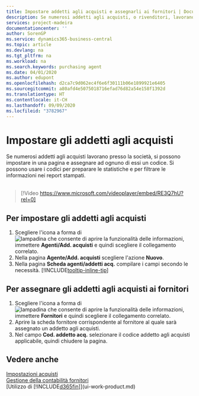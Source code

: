 ```yaml
---
title: Impostare addetti agli acquisti e assegnarli ai fornitori | Documenti Microsoft
description: Se numerosi addetti agli acquisti, o rivenditori, lavorano presso la società, è possibile organizzarli per analisi statistiche.
services: project-madeira
documentationcenter: ''
author: SorenGP
ms.service: dynamics365-business-central
ms.topic: article
ms.devlang: na
ms.tgt_pltfrm: na
ms.workload: na
ms.search.keywords: purchasing agent
ms.date: 04/01/2020
ms.author: edupont
ms.openlocfilehash: d2ca7c9d062ec4f6e6f30111b06e1899921e6405
ms.sourcegitcommit: a80afd4e5075018716efad76d82a54e158f1392d
ms.translationtype: HT
ms.contentlocale: it-CH
ms.lasthandoff: 09/09/2020
ms.locfileid: "3782967"
---
```

# <a name="set-up-purchasers"></a>Impostare gli addetti agli acquisti
Se numerosi addetti agli acquisti lavorano presso la società, si possono impostare in una pagina e assegnare ad ognuno di essi un codice. Si possono usare i codici per preparare le statistiche e per filtrare le informazioni nei report stampati.<br><br>  

> [!Video https://www.microsoft.com/videoplayer/embed/RE3Q7hU?rel=0]

## <a name="to-set-up-purchasers"></a>Per impostare gli addetti agli acquisti
1. Scegliere l'icona a forma di ![lampadina che consente di aprire la funzionalità delle informazioni](media/ui-search/search_small.png "Informazioni sull'operazione che si desidera eseguire"), immettere **Agenti/Add. acquisti** e quindi scegliere il collegamento correlato.
2. Nella pagina **Agente/Add. acquisti** scegliere l'azione **Nuovo**.
3. Nella pagina **Scheda agenti/addetti acq.** compilare i campi secondo le necessità. [!INCLUDE[tooltip-inline-tip](includes/tooltip-inline-tip_md.md)]

## <a name="to-assign-purchasers-to-vendors"></a>Per assegnare gli addetti agli acquisti ai fornitori
1. Scegliere l'icona a forma di ![lampadina che consente di aprire la funzionalità delle informazioni](media/ui-search/search_small.png "Informazioni sull'operazione che si desidera eseguire"), immettere **Fornitori** e quindi scegliere il collegamento correlato.
2. Aprire la scheda fornitore corrispondente al fornitore al quale sarà assegnato un addetto agli acquisti.
3. Nel campo **Cod. addetto acq.** selezionare il codice addetto agli acquisti applicabile, quindi chiudere la pagina.

## <a name="see-also"></a>Vedere anche
[Impostazioni acquisti](purchasing-setup-purchasing.md)  
[Gestione della contabilità fornitori](payables-manage-payables.md)  
[Utilizzo di [!INCLUDE[d365fin](includes/d365fin_md.md)]](ui-work-product.md)
